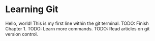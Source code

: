# Learning Git
Hello, world! This is my first line within the git terminal.
TODO: Finish Chapter 1.
TODO: Learn more commands.
TODO: Read articles on git version control.
